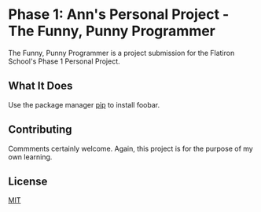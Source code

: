# Phase 1: Ann's Personal Project - The Funny, Punny Programmer

The Funny, Punny Programmer is a project submission for the Flatiron School's Phase 1 Personal Project.

## What It Does

Use the package manager [pip](https://pip.pypa.io/en/stable/) to install foobar.


## Contributing

Commments certainly welcome. Again, this project is for the purpose of my own learning.

## License

[MIT](https://choosealicense.com/licenses/mit/)